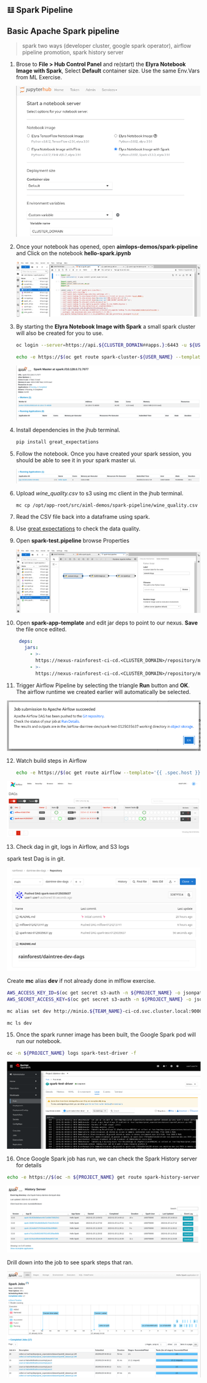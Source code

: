 ## 𝌭️ Spark Pipeline
## Basic Apache Spark pipeline
> spark two ways (developer cluster, google spark operator), airflow pipeline promotion, spark history server

1. Brose to **File > Hub Control Panel** and re(start) the **Elyra Notebook Image with Spark**, Select **Default** container size. Use the same Env.Vars from ML Exercise.

   ![3-jhub-spark-nb](./images/3-jhub-spark-nb.png)

2. Once your notebook has opened, open **aimlops-demos/spark-pipeline** and Click on the notebook **hello-spark.ipynb**

   ![3-jhub-spark-hello](./images/3-jhub-spark-hello.png)

3. By starting the **Elyra Notebook Image with Spark** a small spark cluster will also be created for you to use. 

   ```bash
   oc login --server=https://api.${CLUSTER_DOMAIN##apps.}:6443 -u ${USER_NAME} -p ${PASSWORD}
   ```

   ```bash
   echo -e https://$(oc get route spark-cluster-${USER_NAME} --template='{{ .spec.host }}' -n ${PROJECT_NAME})
   ```

   ![3-spark-master-ui](./images/3-spark-master-ui.png)

4. Install dependencies in the jhub terminal.

   ```bash
   pip install great_expectations
   ```

5. Follow the notebook. Once you have created your spark session, you should be able to see it in your spark master ui.

   ![3-spark-master-session](./images/3-spark-master-session.png)

6. Upload _wine_quality.csv_ to s3 using mc client in the jhub terminal.

   ```bash
   mc cp /opt/app-root/src/aiml-demos/spark-pipeline/wine_quality.csv dev/data
   ```

7. Read the CSV file back into a dataframe using spark.
8. Use [great expectations](https://greatexpectations.io/) to check the data quality.
9. Open **spark-test.pipeline** browse Properties

   ![3-spark-test-pipeline](./images/3-spark-test-pipeline.png)

10. Open **spark-app-template** and edit jar deps to point to our nexus. **Save** the file once edited.

     ```yaml
      deps:
        jars:
          - >-
            https://nexus-rainforest-ci-cd.<CLUSTER_DOMAIN>/repository/maven-public/com/amazonaws/aws-java-sdk-bundle/1.11.1026/aws-java-sdk-bundle-1.11.1026.jar
          - >-
            https://nexus-rainforest-ci-cd.<CLUSTER_DOMAIN>/repository/maven-public/org/apache/hadoop/hadoop-aws/3.3.2/hadoop-aws-3.3.2.jar
     ```

11. Trigger Airflow Pipeline by selecting the triangle **Run** button and **OK**. The airflow runtime we created earlier will automatically be selected.

   ![3-spark-airflow-run](./images/3-spark-airflow-run.png)

12. Watch build steps in Airflow

    ```bash
    echo -e https://$(oc get route airflow --template='{{ .spec.host }}' -n ${PROJECT_NAME})
    ```

   ![3-spark-airflow-dag](./images/3-spark-airflow-dag.png)

13. Check dag in git, logs in Airflow, and S3 logs

   spark test Dag is in git.

   ![3-spark-dag-git](./images/3-spark-dag-git.png)

   Create **mc** alias **dev** if not already done in mlflow exercise.

   ```bash
   AWS_ACCESS_KEY_ID=$(oc get secret s3-auth -n ${PROJECT_NAME} -o jsonpath='{.data.AWS_ACCESS_KEY_ID}' | base64 -d)
   AWS_SECRET_ACCESS_KEY=$(oc get secret s3-auth -n ${PROJECT_NAME} -o jsonpath='{.data.AWS_SECRET_ACCESS_KEY}' | base64 -d)
   ```

   ```bash
   mc alias set dev http://minio.${TEAM_NAME}-ci-cd.svc.cluster.local:9000 ${AWS_ACCESS_KEY_ID} ${AWS_SECRET_ACCESS_KEY} 
   ```

   ```bash
   mc ls dev
   ```

15. Once the spark runner image has been built, the Google Spark pod will run our notebook.

   ```bash
   oc -n ${PROJECT_NAME} logs spark-test-driver -f
   ```

   ![3-spark-test-runner-pod](./images/3-spark-test-runner-pod.png)

16. Once Google Spark job has run, we can check the Spark History server for details

   ```bash
   echo -e https://$(oc -n ${PROJECT_NAME} get route spark-history-server --template='{{ .spec.host }}')
   ```

   ![3-spark-test-history1](./images/3-spark-test-history1.png)

   Drill down into the job to see spark steps that ran.

   ![3-spark-test-history2](./images/3-spark-test-history2.png)
